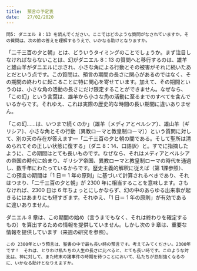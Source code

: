 ```yaml
---
title:  預言の予定表
date:   27/02/2020
---
```


`問5: ダニエル 8：13 を読んでください。ここではどのような質問がなされていますか。その質問は、次の節の答えを理解するうえで、いかなる助けとなりますか。`

「二千三百の夕と朝」とは、どういうタイミングのことでしょうか。まず注目しなければならないことは、幻がダニエル 8：13 の質問へと移行するのは、雄羊と雄山羊がダニエルに示され、小さな角による行動とその被害がそれに続いたあとだという点です。この質問は、預言の期間の長さに関心があるのではなく、その期間の終わりに起こることに特に関心を寄せています。加えて、その期間というのは、小さな角の活動の長さにだけ限定することができません。なぜなら、「この幻」という言葉は、雄羊から小さな角の活動に至るまでのすべてを含んでいるからです。それゆえ、これは実際の歴史的な時間の長い期間に違いありません。

「この幻……は、いつまで続くのか」（雄羊〔メディアとペルシア〕、雄山羊〔ギリシア〕、小さな角とその行動〔異教ローマと教皇制ローマ〕）という質問に対して、別の天の存在が答えます―「二千三百の夕と朝の間である。そして聖所は清められてその正しい状態に復する」（ダニ 8：14、口語訳）と。すでに指摘したように、この期間はとても長いものです。なぜなら、それはメディアとペルシアの帝国の時代に始まり、ギリシア帝国、異教ローマと教皇制ローマの時代を通過し、数千年にわたっているからです。歴史主義的解釈に従えば（第 1課参照）、この預言の期間は「1 日＝ 1 年の原則」に基づいて計算されるべきであり、それはつまり、「二千三百の夕と朝」が 2300 年に相当することを意味します。さもなければ、2300 日は 6 年ちょっとにしかならず、幻の中のあらゆる出来事が起きるにはあまりにも短すぎます。それゆえ、「1 日＝ 1 年の原則」が有効であるに違いありません。

ダニエル 8 章は、この期間の始め（言うまでもなく、それは終わりを確定するもの）を算出するための情報を提供していません。しかし次の 9 章は、重要な情報を提供しています（来週の研究を参照）。

`この 2300年という預言は、聖書の中で最も長い時の預言です。考えてみてください。2300年です！　それは、とりわけ私たちの人生の長さに比べると、とても長い時です。このような対比は、神に対して、また終末の諸事件の時期を待つことにおいて、私たちが忍耐強くなるのに、いかなる助けとなりえますか。`